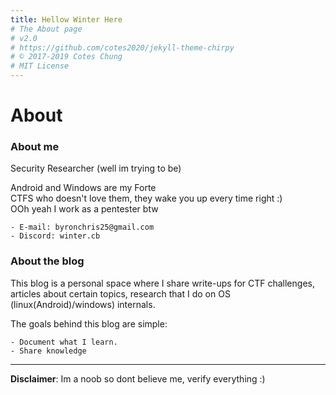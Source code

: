 ```yaml
---
title: Hellow Winter Here
# The About page
# v2.0
# https://github.com/cotes2020/jekyll-theme-chirpy
# © 2017-2019 Cotes Chung
# MIT License
---
```


# About
### About me

Security Researcher (well im trying to be)

Android and Windows are my Forte<br>
CTFS who doesn't love them, they wake you up every time right :)<br>
OOh yeah I work as a pentester btw 

    - E-mail: byronchris25@gmail.com
    - Discord: winter.cb

### About the blog

This blog is a personal space where I share write-ups for CTF challenges, articles about certain topics, research that I do on OS (linux(Android)/windows) internals.

The goals behind this blog are simple:

    - Document what I learn.
    - Share knowledge
<hr>

**Disclaimer**: Im a noob so dont believe me, verify everything :) 



